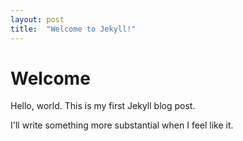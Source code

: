 ```yaml
---
layout: post
title:  "Welcome to Jekyll!"
---
```


# Welcome

Hello, world. This is my first Jekyll blog post.

I'll write something more substantial when I feel like it.